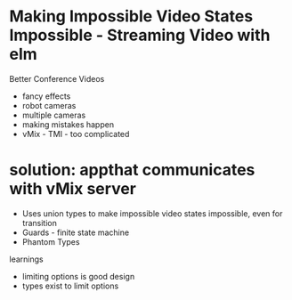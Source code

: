 # Making Impossible Video States Impossible - Streaming Video with elm

Better Conference Videos
- fancy effects
- robot cameras
- multiple cameras
- making mistakes happen
- vMix - TMI - too complicated

# solution: appthat communicates with vMix server
- Uses union types to make impossible video states impossible, even for transition
- Guards - finite state machine
- Phantom Types

learnings
- limiting options is good design
- types exist to limit options

